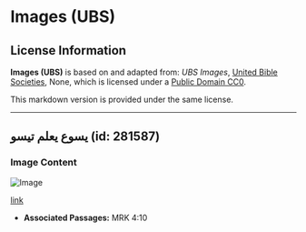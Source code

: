 # Images (UBS)

## License Information

**Images (UBS)** is based on and adapted from: _UBS Images_, [United Bible Societies](https://unitedbiblesocieties.org/), None, which is licensed under a [Public Domain CC0](https://creativecommons.org/public-domain/cc0/).

This markdown version is provided under the same license.



--------------------------------

## يسوع يعلم تيسو (id: 281587)

### Image Content

![Image](https://cdn.aquifer.bible/aquifer-content/resources/Media/WEB-0554_jesus_teaches_tissot.jpg)

[link](https://cdn.aquifer.bible/aquifer-content/resources/Media/WEB-0554_jesus_teaches_tissot.jpg)

* **Associated Passages:** MRK 4:10

